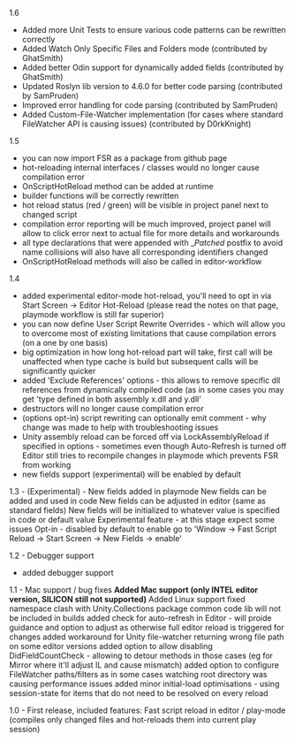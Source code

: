 1.6
- Added more Unit Tests to ensure various code patterns can be rewritten correctly
- Added Watch Only Specific Files and Folders mode (contributed by GhatSmith)
- Added better Odin support for dynamically added fields (contributed by GhatSmith)
- Updated Roslyn lib version to 4.6.0 for better code parsing (contributed by SamPruden)
- Improved error handling for code parsing (contributed by SamPruden)
- Added Custom-File-Watcher implementation (for cases where standard FileWatcher API is causing issues) (contributed by D0rkKnight)

1.5
- you can now import FSR as a package from github page
- hot-reloading internal interfaces / classes would no longer cause compilation error 
- OnScriptHotReload method can be added at runtime
- builder functions will be correctly rewritten
- hot reload status (red / green) will be visible in project panel next to changed script
- compilation error reporting will be much improved, project panel will allow to click error next to actual file for more details and workarounds
- all type declarations that were appended with __Patched_ postfix to avoid name collisions will also have all corresponding identifiers changed
- OnScriptHotReload methods will also be called in editor-workflow

1.4
- added experimental editor-mode hot-reload, you'll need to opt in via Start Screen -> Editor Hot-Reload (please read the notes on that page, playmode workflow is still far superior)
- you can now define User Script Rewrite Overrides - which will allow you to overcome most of existing limitations that cause compilation errors (on a one by one basis)
- big optimization in how long hot-reload part will take, first call will be unaffected when type cache is build but subsequent calls will be significantly quicker
- added 'Exclude References' options - this allows to remove specific dll references from dynamically compiled code (as in some cases you may get 'type defined in both assembly x.dll and y.dll'
- destructors will no longer cause compilation error
- (options opt-in) script rewriting can optionally emit comment - why change was made to help with troubleshooting issues
- Unity assembly reload can be forced off via LockAssemblyReload if specified in options - sometimes even though Auto-Refresh is turned off Editor still tries to recompile changes in playmode which prevents FSR from working 
- new fields support (experimental) will be enabled by default

1.3 - (Experimental) - New fields added in playmode
New fields can be added and used in code
New fields can be adjusted in editor (same as standard fields)
New fields will be initialized to whatever value is specified in code or default value
Experimental feature - at this stage expect some issues
Opt-in - disabled by default to enable go to 'Window -> Fast Script Reload -> Start Screen -> New Fields -> enable'

1.2 - Debugger support
- added debugger support

1.1 - Mac support / bug fixes
**Added Mac support (only INTEL editor version, SILICON still not supported)**
Added Linux support
fixed namespace clash with Unity.Collections package
common code lib will not be included in builds
added check for auto-refresh in Editor - will proide guidance and option to adjust as otherwise full editor reload is triggered for changes
added workaround for Unity file-watcher returning wrong file path on some editor versions
added option to allow disabling DidFieldCountCheck - allowing to detour methods in those cases (eg for Mirror where it'll adjust IL and cause mismatch)
added option to configure FileWatcher paths/filters as in some cases watching root directory was causing performance issues
added minor initial-load optimisations - using session-state for items that do not need to be resolved on every reload

1.0 - First release, included features:
Fast script reload in editor / play-mode (compiles only changed files and hot-reloads them into current play session)